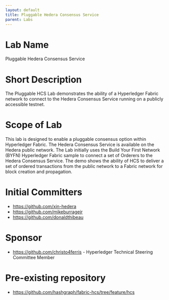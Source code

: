 ```yaml
---
layout: default
title: Pluggable Hedera Consensus Service
parent: Labs
---
```

# Lab Name
Pluggable Hedera Consensus Service

# Short Description
The Pluggable HCS Lab demonstrates the ability of a Hyperledger Fabric network to connect to the Hedera Consensus Service running on a publicly accessible testnet.

# Scope of Lab
This lab is designed to enable a pluggable consensus option within Hyperledger Fabric. The Hedera Consensus Service is available on the Hedera public network.
The Lab initially uses the Build Your First Network (BYFN) Hyperledger Fabric sample to connect a set of Orderers to the Hedera Consensus Service. The demo shows
the ability of HCS to deliver a set of ordered transactions from the public network to a Fabric network for block creation and propagation.

# Initial Committers
- https://github.com/xin-hedera
- https://github.com/mikeburragejr
- https://github.com/donaldthibeau

# Sponsor
- https://github.com/christo4ferris - Hyperledger Technical Steering Committee Member

# Pre-existing repository
- https://github.com/hashgraph/fabric-hcs/tree/feature/hcs
